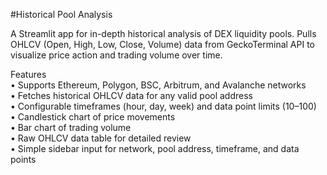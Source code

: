 #Historical Pool Analysis

A Streamlit app for in-depth historical analysis of DEX liquidity pools. Pulls OHLCV (Open, High, Low, Close, Volume) data from GeckoTerminal API to visualize price action and trading volume over time.

Features    
	•	Supports Ethereum, Polygon, BSC, Arbitrum, and Avalanche networks    
	•	Fetches historical OHLCV data for any valid pool address   
	•	Configurable timeframes (hour, day, week) and data point limits (10–100)    
	•	Candlestick chart of price movements    
	•	Bar chart of trading volume    
	•	Raw OHLCV data table for detailed review    
	•	Simple sidebar input for network, pool address, timeframe, and data points    
